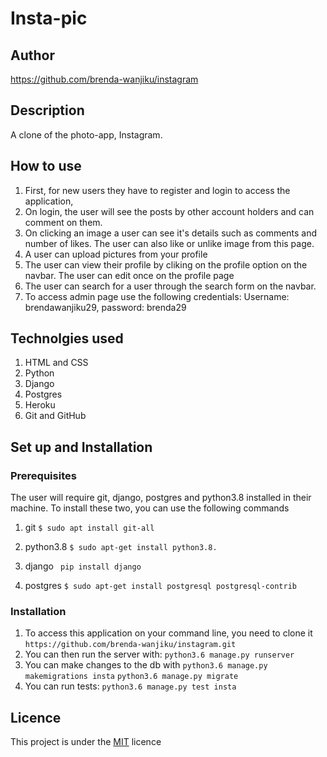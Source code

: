 # Insta-pic

## Author
https://github.com/brenda-wanjiku/instagram

## Description
A clone of the photo-app, Instagram.

## How to use 

1. First, for new users they have to register and login to access the application,
2. On login, the user will see the  posts by other account holders and can comment on them. 
3. On clicking an image a user can see it's details such as comments and number of likes. The user can also like or unlike image from this page.
4. A user can upload pictures from your profile
5. The user can view their profile by cliking on the profile option on the navbar. The user can edit once on the profile page
6. The user can search for a user through the search form on the navbar.
7. To access admin page use the following credentials: Username: brendawanjiku29, password: brenda29

## Technolgies used
1. HTML and CSS
2. Python
3. Django
4. Postgres
5. Heroku
6. Git and GitHub

## Set up and Installation
### Prerequisites
The user will require git, django, postgres and python3.8 installed in their machine. To install these two, you can use the following commands

1. git
```$ sudo apt install git-all```

2. python3.8
```$ sudo apt-get install python3.8.```

3. django
``` pip install django```

4. postgres
```$ sudo apt-get install postgresql postgresql-contrib```

### Installation
1. To access this application on your command line, you need to clone it 
`https://github.com/brenda-wanjiku/instagram.git`
2. You can then run the server with:
`python3.6 manage.py runserver`
3. You can make changes to the db with
`python3.6 manage.py makemigrations insta`
`python3.6 manage.py migrate`
4. You can run tests:
`python3.6 manage.py test insta`



## Licence
This project is under the [MIT](https://github.com/brenda-wanjiku/instagram/blob/master/LICENSE) licence
